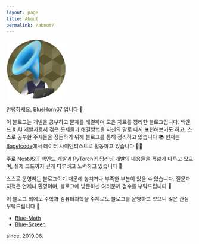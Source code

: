 ```yaml
---
layout: page
title: About
permalink: /about/
---
```


![logo](/assets/img/logo/logo.png)

안녕하세요, [BlueHorn07](https://github.com/BlueHorn07) 입니다 🐚

이 블로그는 개발을 공부하고 문제를 해결하며 모은 자료를 정리한 블로그입니다. 백엔드 & AI 개발자로서 겪은 문제들과 해결방법을 자신의 말로 다시 표현해보기도 하고, 스스로 공부한 주제들을 정돈하기 위해 블로그를 통해 정리하고 있습니다 📚 현재는 [Bagelcode](https://site.bagelcode.com/)에서 데이터 사이언티스트로 활동하고 있습니다 👨‍🚀

주로 NestJS의 백엔드 개발과 PyTorch의 딥러닝 개발의 내용들을 폭넓게 다루고 있으며, 실제 코드까지 깊게 다루려고 노력하고 있습니다 💪

스스로 운영하는 블로그이기 때문에 놓치거나 부족한 부분이 있을 수 있습니다. 질문과 지적은 언제나 환영이며, 블로그에 방문하신 여러분께 검수를 부탁드립니다 🙏

이 블로그 외에도 수학과 컴퓨터과학을 주제로도 블로그를 운영하고 있으니 많은 관심 부탁드립니다 👋

- [Blue-Math](https://bluehorn07.github.io/mathematics/)
- [Blue-Screen](https://bluehorn07.github.io/computer_science/)

since. 2019.06.
